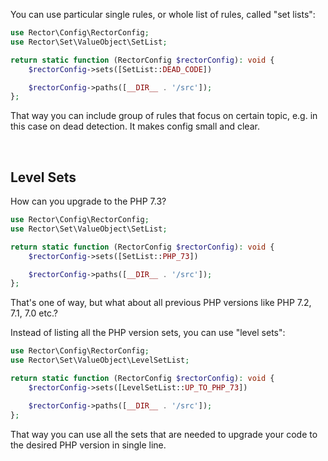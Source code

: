 You can use particular single rules, or whole list of rules, called "set lists":

```php
use Rector\Config\RectorConfig;
use Rector\Set\ValueObject\SetList;

return static function (RectorConfig $rectorConfig): void {
    $rectorConfig->sets([SetList::DEAD_CODE])

    $rectorConfig->paths([__DIR__ . '/src']);
};
```

That way you can include group of rules that focus on certain topic, e.g. in this case on dead detection. It makes config small and clear.

<br>

## Level Sets

How can you upgrade to the PHP 7.3?

```php
use Rector\Config\RectorConfig;
use Rector\Set\ValueObject\SetList;

return static function (RectorConfig $rectorConfig): void {
    $rectorConfig->sets([SetList::PHP_73])

    $rectorConfig->paths([__DIR__ . '/src']);
};
```

That's one of way, but what about all previous PHP versions like PHP 7.2, 7.1, 7.0 etc.?

Instead of listing all the PHP version sets, you can use "level sets":

```php
use Rector\Config\RectorConfig;
use Rector\Set\ValueObject\LevelSetList;

return static function (RectorConfig $rectorConfig): void {
    $rectorConfig->sets([LevelSetList::UP_TO_PHP_73])

    $rectorConfig->paths([__DIR__ . '/src']);
};
```

That way you can use all the sets that are needed to upgrade your code to the desired PHP version in single line.
